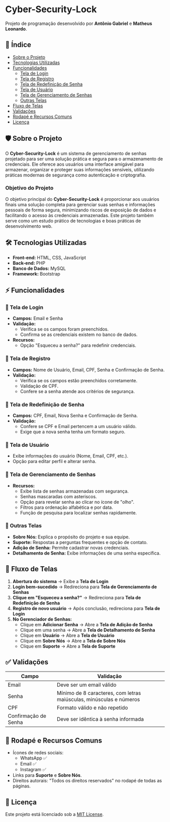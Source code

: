 # Cyber-Security-Lock

Projeto de programação desenvolvido por **Antônio Gabriel** e **Matheus Leonardo**.

## 📌 Índice

- [Sobre o Projeto](#sobre-o-projeto)
- [Tecnologias Utilizadas](#tecnologias-utilizadas)
- [Funcionalidades](#funcionalidades)
  - [Tela de Login](#tela-de-login)
  - [Tela de Registro](#tela-de-registro)
  - [Tela de Redefinição de Senha](#tela-de-redefinição-de-senha)
  - [Tela de Usuário](#tela-de-usuário)
  - [Tela de Gerenciamento de Senhas](#tela-de-gerenciamento-de-senhas)
  - [Outras Telas](#outras-telas)
- [Fluxo de Telas](#fluxo-de-telas)
- [Validações](#validações)
- [Rodapé e Recursos Comuns](#rodapé-e-recursos-comuns)
- [Licença](#licença)

## 🛡 Sobre o Projeto

O **Cyber-Security-Lock** é um sistema de gerenciamento de senhas projetado para ser uma solução prática e segura para o armazenamento de credenciais. Ele oferece aos usuários uma interface amigável para armazenar, organizar e proteger suas informações sensíveis, utilizando práticas modernas de segurança como autenticação e criptografia.

### Objetivo do Projeto

O objetivo principal do **Cyber-Security-Lock** é proporcionar aos usuários finais uma solução completa para gerenciar suas senhas e informações pessoais de forma segura, minimizando riscos de exposição de dados e facilitando o acesso às credenciais armazenadas. Este projeto também serve como um estudo prático de tecnologias e boas práticas de desenvolvimento web.

## 🛠 Tecnologias Utilizadas

- **Front-end:** HTML, CSS, JavaScript
- **Back-end:** PHP
- **Banco de Dados:** MySQL
- **Framework:** Bootstrap

## ⚡ Funcionalidades

### 🔐 Tela de Login
- **Campos:** Email e Senha
- **Validação:**
  - Verifica se os campos foram preenchidos.
  - Confirma se as credenciais existem no banco de dados.
- **Recursos:**
  - Opção "Esqueceu a senha?" para redefinir credenciais.

### 📝 Tela de Registro
- **Campos:** Nome de Usuário, Email, CPF, Senha e Confirmação de Senha.
- **Validação:**
  - Verifica se os campos estão preenchidos corretamente.
  - Validação de CPF.
  - Confere se a senha atende aos critérios de segurança.

### 🔄 Tela de Redefinição de Senha
- **Campos:** CPF, Email, Nova Senha e Confirmação de Senha.
- **Validação:**
  - Confere se CPF e Email pertencem a um usuário válido.
  - Exige que a nova senha tenha um formato seguro.

### 👤 Tela de Usuário
- Exibe informações do usuário (Nome, Email, CPF, etc.).
- Opção para editar perfil e alterar senha.

### 🔑 Tela de Gerenciamento de Senhas
- **Recursos:**
  - Exibe lista de senhas armazenadas com segurança.
  - Senhas mascaradas com asteriscos.
  - Opção para revelar senha ao clicar no ícone de "olho".
  - Filtros para ordenação alfabética e por data.
  - Função de pesquisa para localizar senhas rapidamente.

### 📌 Outras Telas
- **Sobre Nós:** Explica o propósito do projeto e sua equipe.
- **Suporte:** Respostas a perguntas frequentes e opção de contato.
- **Adição de Senha:** Permite cadastrar novas credenciais.
- **Detalhamento de Senha:** Exibe informações de uma senha específica.

## 🔄 Fluxo de Telas
1. **Abertura do sistema** → Exibe a **Tela de Login**
2. **Login bem-sucedido** → Redireciona para **Tela de Gerenciamento de Senhas**
3. **Clique em "Esqueceu a senha?"** → Redireciona para **Tela de Redefinição de Senha**
4. **Registro de novo usuário** → Após conclusão, redireciona para **Tela de Login**
5. **No Gerenciador de Senhas:**
   - Clique em **Adicionar Senha** → Abre a **Tela de Adição de Senha**
   - Clique em uma senha → Abre a **Tela de Detalhamento de Senha**
   - Clique em **Usuário** → Abre a **Tela de Usuário**
   - Clique em **Sobre Nós** → Abre a **Tela de Sobre Nós**
   - Clique em **Suporte** → Abre a **Tela de Suporte**

## ✅ Validações
| Campo               | Validação                                   |
|---------------------|---------------------------------------------|
| Email               | Deve ser um email válido                   |
| Senha               | Mínimo de 8 caracteres, com letras maiúsculas, minúsculas e números |
| CPF                 | Formato válido e não repetido              |
| Confirmação de Senha | Deve ser idêntica à senha informada        |

## 📌 Rodapé e Recursos Comuns
- Ícones de redes sociais:
  - WhatsApp ✅
  - Email ✅
  - Instagram ✅
- Links para **Suporte** e **Sobre Nós**.
- Direitos autorais: "Todos os direitos reservados" no rodapé de todas as páginas.

## 📜 Licença
Este projeto está licenciado sob a [MIT License](LICENSE).
